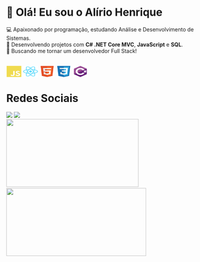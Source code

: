 # 👋 Olá! Eu sou o Alírio Henrique 

💻 Apaixonado por programação, estudando Análise e Desenvolvimento de Sistemas.  
🌟 Desenvolvendo projetos com **C# .NET Core MVC**, **JavaScript** e **SQL**.  
🚀 Buscando me tornar um desenvolvedor Full Stack!

<div style="display: inline_block"><br>
  <img align="center" alt="Alirio-Js" height="30" width="40" src="https://raw.githubusercontent.com/devicons/devicon/master/icons/javascript/javascript-plain.svg">
  <img align="center" alt="Alirio-React" height="30" width="40" src="https://raw.githubusercontent.com/devicons/devicon/master/icons/react/react-original.svg">
  <img align="center" alt="Alirio-HTML" height="30" width="40" src="https://raw.githubusercontent.com/devicons/devicon/master/icons/html5/html5-original.svg">
  <img align="center" alt="Alirio-CSS" height="30" width="40" src="https://raw.githubusercontent.com/devicons/devicon/master/icons/css3/css3-original.svg">
  <img align="center" alt="Alirio-Csharp" height="30" width="40" src="https://raw.githubusercontent.com/devicons/devicon/master/icons/csharp/csharp-original.svg">
</div>
<h1>Redes Sociais</h1>
<div>
  <a href="https://www.instagram.com/henriquealirio/"><img src="https://img.shields.io/badge/-Instagram-%23E4405F?style=for-the-badge&logo=instagram&logoColor=white" target="_blank"></a>
  <a href="https://www.linkedin.com/in/al%C3%ADrio-henrique-012057114/" target="_blank"><img src="https://img.shields.io/badge/-LinkedIn-%230077B5?style=for-the-badge&logo=linkedin&logoColor=white" target="_blank"></a> 
</div>
<div>
<a href="https://github.com/AlirioHenrique">
<img height="180em"  width="350em" src="https://github-readme-stats.vercel.app/api?username=AlirioHenrique&theme=tokyonight&show_icons=true&hide_border=false&count_private=true"/>
<img height="180em" width ="370em" src="https://github-readme-streak-stats.herokuapp.com/?user=AlirioHenrique&theme=tokyonight&hide_border=false"/>
</div>
